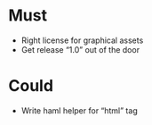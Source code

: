 Must
====

* Right license for graphical assets
* Get release “1.0” out of the door

Could
=====

* Write haml helper for “html” tag